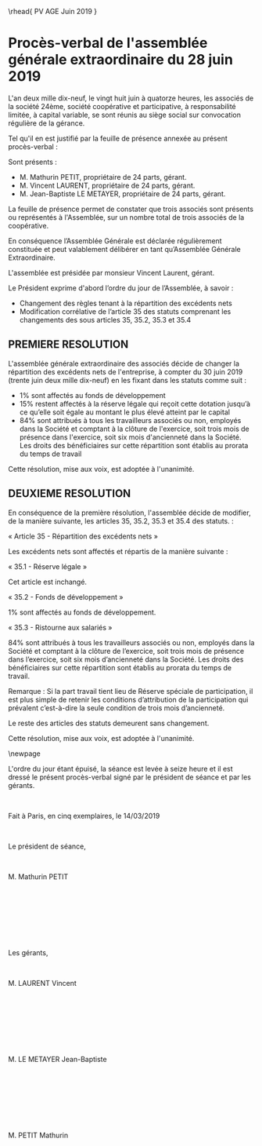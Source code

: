 \rhead{ PV AGE Juin 2019 }

# Procès-verbal de l'assemblée générale extraordinaire du 28 juin 2019

L'an deux mille dix-neuf, le vingt huit juin à quatorze heures, les associés de la société 24ème, société coopérative et participative, à responsabilité limitée, à capital variable, se sont réunis au siège social sur convocation régulière de la gérance.

Tel qu'il en est justifié par la feuille de présence annexée au présent procès-verbal :

Sont présents :

- M. Mathurin PETIT, propriétaire de 24 parts, gérant.
- M. Vincent LAURENT, propriétaire de 24 parts, gérant.
- M. Jean-Baptiste LE METAYER, propriétaire de 24 parts, gérant.

La feuille de présence permet de constater que trois associés sont présents ou représentés à l'Assemblée, sur un nombre total de trois associés de la coopérative.

En conséquence l’Assemblée Générale est déclarée régulièrement constituée et peut valablement délibérer en tant qu’Assemblée Générale Extraordinaire.

L'assemblée est présidée par monsieur Vincent Laurent, gérant.

Le Président exprime d'abord l’ordre du jour de l’Assemblée, à savoir :

-   Changement des règles tenant à la répartition des excédents nets
-   Modification corrélative de l’article 35 des statuts comprenant les changements des sous articles 35, 35.2, 35.3 et 35.4

## PREMIERE RESOLUTION

L'assemblée générale extraordinaire des associés décide de changer la répartition des excédents nets de l'entreprise, à
compter du 30 juin 2019 (trente juin deux mille dix-neuf) en les fixant dans les statuts comme suit :

- 1% sont affectés au fonds de développement
- 15% restent affectés à la réserve légale qui reçoit cette dotation jusqu’à ce qu’elle soit égale au montant le plus élevé
atteint par le capital
- 84% sont attribués à tous les travailleurs associés ou non, employés dans la Société et comptant à la clôture de l'exercice, soit trois mois de présence dans l'exercice, soit six mois d'ancienneté dans la Société. Les droits des bénéficiaires sur cette répartition sont établis au prorata du temps de travail

Cette résolution, mise aux voix, est adoptée à l'unanimité.

## DEUXIEME RESOLUTION

En conséquence de la première résolution, l'assemblée décide de
modifier, de la manière suivante, les articles 35, 35.2, 35.3 et 35.4 des statuts. :

« Article 35 - Répartition des excédents nets »

Les excédents nets sont affectés et répartis de la manière suivante :

« 35.1 - Réserve légale »

Cet article est inchangé.

« 35.2 - Fonds de développement »

1% sont affectés au fonds de développement.

« 35.3 - Ristourne aux salariés »

84% sont attribués à tous les travailleurs associés ou non, employés dans la Société et comptant à la clôture de l’exercice, soit trois mois de présence dans l’exercice, soit six mois d’ancienneté dans la Société. Les droits des bénéficiaires sur cette répartition sont établis au prorata du temps de travail.

Remarque : Si la part travail tient lieu de Réserve spéciale de participation, il est plus simple de retenir les conditions d’attribution de la participation qui prévalent c’est-à-dire la seule condition de trois mois d’ancienneté.

Le reste des articles des statuts demeurent sans changement.

Cette résolution, mise aux voix, est adoptée à l'unanimité.

\newpage

L'ordre du jour étant épuisé, la séance est levée à seize heure et
il est dressé le présent procès-verbal signé par le président de séance
et par les gérants.

&nbsp;

Fait à Paris, en cinq exemplaires, le 14/03/2019

&nbsp;

Le président de séance,

&nbsp;

M. Mathurin PETIT

&nbsp;

&nbsp;

&nbsp;

&nbsp;

Les gérants,

&nbsp;

M. LAURENT Vincent

&nbsp;

&nbsp;

&nbsp;

&nbsp;

M. LE METAYER Jean-Baptiste

&nbsp;

&nbsp;

&nbsp;

&nbsp;

M. PETIT Mathurin

&nbsp;

&nbsp;

&nbsp;

&nbsp;
